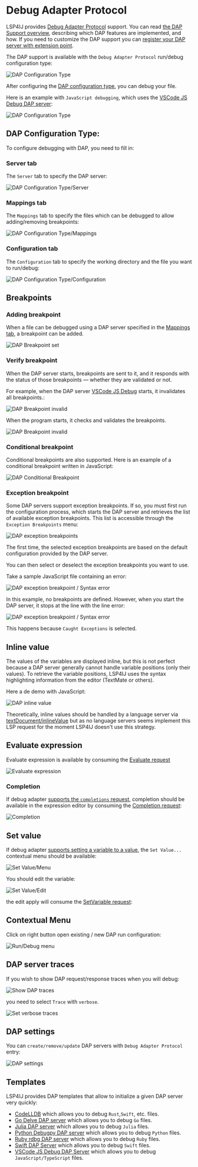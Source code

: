 # Debug Adapter Protocol

LSP4IJ provides [Debug Adapter Protocol](https://microsoft.github.io/debug-adapter-protocol/) support. 
You can read [the DAP Support overview](./DAPSupport.md), describing which DAP features are implemented, and how.
If you need to customize the DAP support you can [register your DAP server with extension point](./DeveloperGuide.md).

The DAP support is available with the `Debug Adapter Protocol` run/debug configuration type:

![DAP Configuration Type](./images/DAP_config_type.png)

After configuring the [DAP configuration type](#dap-configuration-type), you can debug your file.

Here is an example with `JavaScript debugging`, which uses the [VSCode JS Debug DAP server](./user-defined-dap/vscode-js-debug.md):

![DAP Configuration Type](./images/DAP_debugging_overview.png)

## DAP Configuration Type:

To configure debugging with DAP, you need to fill in:

### Server tab

The `Server` tab to specify the DAP server:

  ![DAP Configuration Type/Server](./images/DAP_config_type_server.png)

### Mappings tab

The `Mappings` tab to specify the files which can be debugged to allow adding/removing breakpoints:

![DAP Configuration Type/Mappings](./images/DAP_config_type_mappings.png)

### Configuration tab

The `Configuration` tab to specify the working directory and the file you want to run/debug:

  ![DAP Configuration Type/Configuration](./images/DAP_config_type_configuration.png)

## Breakpoints

### Adding breakpoint

When a file can be debugged using a DAP server specified in the [Mappings tab](#mappings-tab), a breakpoint can be added.

![DAP Breakpoint set](./images/DAP_breakpoint_set.png)

### Verify breakpoint

When the DAP server starts, breakpoints are sent to it, and it responds with the status of those breakpoints — 
whether they are validated or not.

For example, when the DAP server [VSCode JS Debug](./user-defined-dap/vscode-js-debug.md) starts, it invalidates all breakpoints.:

![DAP Breakpoint invalid](./images/DAP_breakpoint_invalid.png)

When the program starts, it checks and validates the breakpoints.

![DAP Breakpoint invalid](./images/DAP_breakpoint_checked.png)

### Conditional breakpoint

Conditional breakpoints are also supported. Here is an example of a conditional breakpoint written in JavaScript:

![DAP Conditional Breakpoint](./images/DAP_conditional_breakpoint.png)

### Exception breakpoint

Some DAP servers support exception breakpoints. If so, you must first run the configuration process, 
which starts the DAP server and retrieves the list of available exception breakpoints. 
This list is accessible through the `Exception Breakpoints` menu:

![DAP exception breakpoints](./images/DAP_exception_breakpoints.png)

The first time, the selected exception breakpoints 
are based on the default configuration provided by the DAP server.

You can then select or deselect the exception breakpoints you want to use.

Take a sample JavaScript file containing an error:

![DAP exception breakpoint / Syntax error](./images/DAP_exception_breakpoint_sample.png)

In this example, no breakpoints are defined. 
However, when you start the DAP server, it stops at the line with the line error:

![DAP exception breakpoint / Syntax error](./images/DAP_exception_breakpoint_sample_stop.png)

This happens because `Caught Exceptions` is selected.

## Inline value

The values of the variables are displayed inline, but this is not perfect because a DAP server generally cannot handle variable positions (only their values). 
To retrieve the variable positions, LSP4IJ uses the syntax highlighting information from the editor (TextMate or others).

Here a de demo with JavaScript:

![DAP inline value](./images/DAP_inline_value_demo.gif)

Theoretically, inline values should be handled by a language server via [textDocument/inlineValue](https://microsoft.github.io/language-server-protocol/specifications/lsp/3.17/specification/#textDocument_inlineValue)
but as no language servers seems implement this LSP request for the moment LSP4IJ doesn't use this strategy.

## Evaluate expression

Evaluate expression is available by consuming the [Evaluate request](https://microsoft.github.io/debug-adapter-protocol//specification.html#Requests_Evaluate) 

![Evaluate expression](./images/DAP_debugging_evaluate.png)

### Completion

If debug adapter [supports the `completions` request](https://microsoft.github.io/debug-adapter-protocol//specification.html#Types_Capabilities),
completion should be available in the expression editor by consuming the
[Completion request](https://microsoft.github.io/debug-adapter-protocol//specification.html#Requests_Completions):

![Completion](images/DAP_debugging_completion.png)

## Set value

If debug adapter [supports setting a variable to a value](https://microsoft.github.io/debug-adapter-protocol//specification.html#Types_Capabilities),
the `Set Value...` contextual menu should be available: 

![Set Value/Menu](images/DAP_debugging_setValue_menu.png)

You should edit the variable:

![Set Value/Edit](images/DAP_debugging_setValue_edit.png)

the edit apply will consume the
[SetVariable request](https://microsoft.github.io/debug-adapter-protocol//specification.html#Requests_SetVariable):

## Contextual Menu

Click on right button open existing / new DAP run configuration:

![Run/Debug menu](images/DAP_contextual_menu.png)

## DAP server traces

If you wish to show DAP request/response traces when you will debug:

![Show DAP traces](./images/vscode-js-debug/traces_in_console.png)

you need to select `Trace` with `verbose`.

![Set verbose traces](./images/vscode-js-debug/set_traces.png)

## DAP settings

You can `create/remove/update` DAP servers with `Debug Adapter Protocol` entry:

![DAP settings](./images/DAP_settings.png)

## Templates

LSP4IJ provides DAP templates that allow to initialize a given DAP server very quickly:

- [CodeLLDB](./user-defined-dap/codelldb.md) which allows you to debug `Rust`,`Swift`, etc. files.
- [Go Delve DAP server](./user-defined-dap/go-delve.md) which allows you to debug `Go` files.
- [Julia DAP server](./user-defined-dap/julia.md) which allows you to debug `Julia` files. 
- [Python Debugpy DAP server](./user-defined-dap/python-debugpy.md) which allows you to debug `Python` files.
- [Ruby rdbg DAP server](./user-defined-dap/ruby-rdbg.md) which allows you to debug `Ruby` files.
- [Swift DAP Server](./user-defined-dap/swift-lldb.md) which allows you to debug `Swift` files.
- [VSCode JS Debug DAP Server](./user-defined-dap/vscode-js-debug.md) which allows you to debug `JavaScript/TypeScript` files.